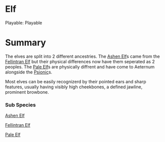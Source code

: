 # Elf

Playable: Playable

# Summary

The elves are split into 2 different ancestries. The [Ashen Elf](Ashen%20Elf%20242958fba0aa4fbcb32c3ddfb19e4353.md)s came from the [Fellintran Elf](Fellintran%20Elf%20beccd90e1d7446078ec525d40007b5ca.md) but their physical differences now have them seperated as 2 peoples. The [Pale Elf](Pale%20Elf%20f2b604f694fe4bd2a9e78480a2b535e0.md)s are physically diffrent and have come to Aeternum alongside the [Psionic](Psionic%208302f0efd60244b1be7a22191f32ac32.md)s.

Most elves can be easily recognizerd by their pointed ears and sharp features, usually having visibly high cheekbones, a defined jawline, prominent browbone.

### Sub Species

[Ashen Elf](Ashen%20Elf%20242958fba0aa4fbcb32c3ddfb19e4353.md)

[Fellintran Elf](Fellintran%20Elf%20beccd90e1d7446078ec525d40007b5ca.md)

[Pale Elf](Pale%20Elf%20f2b604f694fe4bd2a9e78480a2b535e0.md)